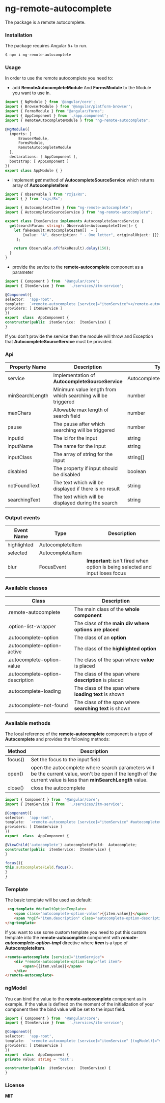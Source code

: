 
# ng-remote-autocomplete

The package is a remote autocomplete.

### Installation

The package requires Angular 5+ to run.

```sh
$ npm i ng-remote-autocomplete
```

### Usage

In order to use the remote autocomplete you need to:

 - add **RemoteAutocompleteModule** And **FormsModule** to the Module you want to use in.

```ts
import { NgModule } from '@angular/core';
import { BrowserModule } from '@angular/platform-browser';
import { FormsModule } from "@angular/forms";
import { AppComponent } from './app.component';
import { RemoteAutocompleteModule } from "ng-remote-autocomplete";

@NgModule({
  imports: [
      BrowserModule,
      FormsModule,
      RemoteAutocompleteModule
  ],
  declarations: [ AppComponent ],
  bootstrap: [ AppComponent ]
})
export class AppModule { }
```
 - implement ***get*** method of **AutocompleteSourceService** which returns array of **AutocompleteItem**

```ts
import { Observable } from "rxjs/Rx";
import { } from "rxjs/Rx";

import { AutocompleteItem } from "ng-remote-autocomplete";
import { AutocompleteSourceService } from "ng-remote-autocomplete";

export class ItemService implements AutocompleteSourceService {
  get(searchParam: string): Observable<AutocompleteItem[]> {
    let fakeResult:AutocompleteItem[]  = [
        {value: "A", description: " - One letter", originalObject: {}},
     ];

    return Observable.of(fakeResult).delay(150);
  }
}
```
- provide the sevice to the **remote-autocomplete** component as a parameter
```ts
import { Component } from  '@angular/core';
import { ItemService } from  './services/itm-service';

@Component({
selector:  'app-root',
template:  `<remote-autocomplete [service]="itemService"></remote-autocomplete>`,
providers: [ ItemService ]
})
export  class  AppComponent {
constructor(public  itemService:  ItemService) {
}
```
If you don't provide the service then the module will throw and Exception that **AutocompleteSourceService** must be provided.

### Api

|Property Name|Description |Type|Required|Default value|
| ------ | ------ |------ |------ |------ |
| service | Implementation of **AutocompleteSourceService**  | AutocompleteSourceService | true
| minSearchLength | Minimum value length from which searching will be triggered | number | false|1
| maxChars | Allowable max length of search field | number | false | 2147483647|
| pause | The pause after which searching will be triggered  |number|false|100|
| inputId | The id for the input |string|false|-|
| inputName | The name for the input |string|false|-|
| inputClass | The array of string for the input |string[]|false|-|
|disabled|The property if input should be disabled|boolean|false|false|
|notFoundText|The text which will be displayed if there is no result|string|false|"No results found"|
|searchingText|The text which will be displayed during the search|string|false|"Searching..."|

### Output events

|Event Name|Type|Description|
| ------ | ------ |------ |
| highlighted | AutocompleteItem  | |
| selected | AutocompleteItem  | |
| blur | FocusEvent  | **Important:** isn't fired when option is being selected and input loses focus|

### Available classes
|Class|Description|
| ------ | ------ |
| .remote-autocomplete | The main class of the **whole component**  |
| .option-list-wrapper | The class of the **main div where options are placed** |
|.autocomplete-option|The class of an **option**|
| .autocomplete-option-active | The class of the **highlighted option**  |
| .autocomplete-option-value | The class of the span where **value** is placed  |
| .autocomplete-option-description| The class of the span where **description** is placed  |
|.autocomplete-loading|The class of the span where **loading text** is shown|
|.autocomplete-not-found|The class of the span where **searching text** is shown|

### Available methods
The local reference of the **remote-autocomplete** component is a type of **Autocomplete** and provides the following methods:

|Method|Description|
| ------ | ------ |
| focus()|Set the focus to the input field|
| open()|open the autocomplete where search parameters will be the current value, won't be open if the length of the current value is less than **minSearchLength** value.|
|close() |close the autocomplete|

```ts
import { Component } from  '@angular/core';
import { ItemService } from  './services/itm-service';

@Component({
selector:  'app-root',
template:  `<remote-autocomplete [service]="itemService" #autocomplete></remote-autocomplete>`,
providers: [ ItemService ]
})
export  class  AppComponent {

@ViewChild('autocomplete') autocompleteField:  Autocomplete;
constructor(public  itemService:  ItemService) {
}

focus(){
this.autocompleteField.focus();
}
}
```
### Template
The basic template will be used as default:
```html
 <ng-template #defaultOptionTemplate>
    <span class="autocomplete-option-value">{{item.value}}</span>
    <span *ngIf="item.description" class="autocomplete-option-description">{{item.description}}</span>
</ng-template>
```
If you want to use some custom template you need to put this custom template into the **remote-autocomplete** component with ***remote-autocomplete-option-tmpl*** directive where ***item*** is a type of **AutocompleteItem**.
```html
<remote-autocomplete [service]="itemService">
	<div *remote-autocomplete-option-tmpl="let item">
		<span>{{item.value}}</span>
	</div>
</remote-autocomplete>
```
### ngModel
You can bind the value to the **remote-autocomplete** component as in example. If the value is defined on the moment of the initialization of your component then the bind value will be set to the input field.
```ts
import { Component } from  '@angular/core';
import { ItemService } from  './services/itm-service';

@Component({
selector:  'app-root',
template:  `<remote-autocomplete [service]="itemService" [(ngModel)]="value"></remote-autocomplete>`,
providers: [ ItemService ]
})
export  class  AppComponent {
private value: string = 'test';

constructor(public  itemService:  ItemService) {
}
```

### License
**MIT**